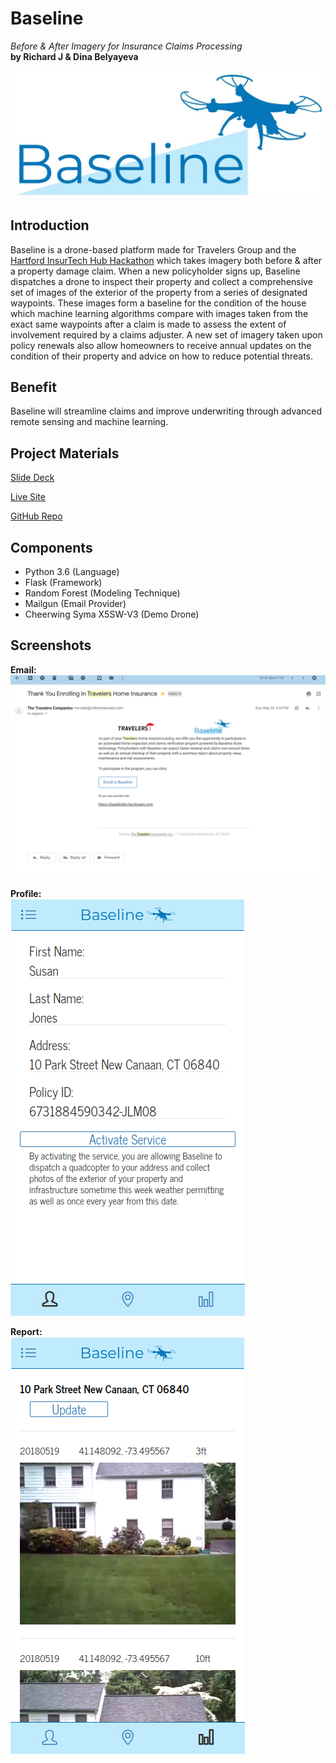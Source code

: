 # Baseline
_Before & After Imagery for Insurance Claims Processing_   
**by Richard J & Dina Belyayeva**

![Baseline Logo](logo.jpg)

## Introduction
Baseline is a drone-based platform made for Travelers Group and the [Hartford InsurTech Hub Hackathon](https://www.eventbrite.com/e/hartford-insurtech-hub-hackathon-customer-driven-claims-processing-using-ai-and-robotics-tickets-44926425147) which takes imagery both before & after a property damage claim. When a new policyholder signs up, Baseline dispatches a drone to inspect their property and collect a comprehensive set of images of the exterior of the property from a series of designated waypoints. These images form a baseline for the condition of the house which machine learning algorithms compare with images taken from the exact same waypoints after a claim is made to assess the extent of involvement required by a claims adjuster. A new set of imagery taken upon policy renewals also allow homeowners to receive annual updates on the condition of their property and advice on how to reduce potential threats.  

## Benefit
Baseline will streamline claims and improve underwriting through advanced remote sensing and machine learning. 

## Project Materials
[Slide Deck](https://docs.google.com/presentation/d/1Qdd8CGe7G5S-9OpA7RUKxXDXJ9A1_5KWQNy5NT6sb_c)

[Live Site](https://baselinehq.herokuapp.com?address=10%20Park%20Street%20New%20Canaan%2C%20CT%2006840)  

[GitHub Repo](https://github.com/rj919/baseline)

## Components
- Python 3.6 (Language)
- Flask (Framework)
- Random Forest (Modeling Technique)
- Mailgun (Email Provider)  
- Cheerwing Syma X5SW-V3 (Demo Drone)

## Screenshots
__Email:__  
![Email](email.png)

__Profile:__  
![Profile](profile.png)  

__Report:__  
![Report](report.png)